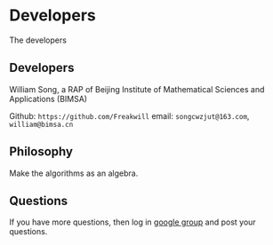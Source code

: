 # Developers

The developers

## Developers

William Song, a RAP of Beijing Institute of Mathematical Sciences and Applications (BIMSA)

Github: `https://github.com/Freakwill`
email: `songcwzjut@163.com`, `william@bimsa.cn`

## Philosophy

Make the algorithms as an algebra.

## Questions

If you have more questions, then log in [google group](https://groups.google.com/g/pyrimidine) and post your questions.